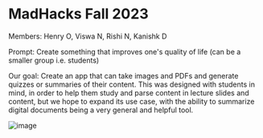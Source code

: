 # MadHacks Fall 2023
Members: Henry O, Viswa N, Rishi N, Kanishk D

Prompt: Create something that improves one's quality of life (can be a smaller group i.e. students)


Our goal:
Create an app that can take images and PDFs and generate quizzes or summaries of their content. 
This was designed with students in mind, in order to help them study and parse content in lecture slides and content,
but we hope to expand its use case, with the ability to summarize digital documents being a very general and helpful tool.

![image](https://drive.google.com/uc?export=view&id=1MqkfqFqOd9FJhWE4KNKQ1-5Clr2JD_Di)
